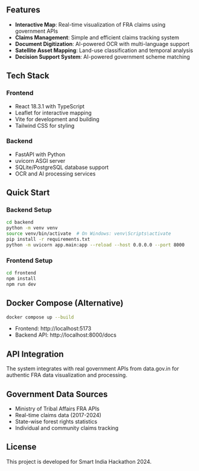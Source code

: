 
## Features

- **Interactive Map**: Real-time visualization of FRA claims using government APIs
- **Claims Management**: Simple and efficient claims tracking system  
- **Document Digitization**: AI-powered OCR with multi-language support
- **Satellite Asset Mapping**: Land-use classification and temporal analysis
- **Decision Support System**: AI-powered government scheme matching

## Tech Stack

### Frontend
- React 18.3.1 with TypeScript
- Leaflet for interactive mapping
- Vite for development and building
- Tailwind CSS for styling

### Backend  
- FastAPI with Python
- uvicorn ASGI server
- SQLite/PostgreSQL database support
- OCR and AI processing services

## Quick Start

### Backend Setup
```bash
cd backend
python -m venv venv
source venv/bin/activate  # On Windows: venv\Scripts\activate
pip install -r requirements.txt
python -m uvicorn app.main:app --reload --host 0.0.0.0 --port 8000
```

### Frontend Setup
```bash
cd frontend
npm install
npm run dev
```

## Docker Compose (Alternative)
```bash
docker compose up --build
```
- Frontend: http://localhost:5173
- Backend API: http://localhost:8000/docs

## API Integration

The system integrates with real government APIs from data.gov.in for authentic FRA data visualization and processing.

## Government Data Sources

- Ministry of Tribal Affairs FRA APIs
- Real-time claims data (2017-2024)
- State-wise forest rights statistics
- Individual and community claims tracking

## License

This project is developed for Smart India Hackathon 2024.
